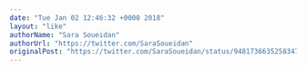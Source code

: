 ```yaml
---
date: "Tue Jan 02 12:46:32 +0000 2018"
layout: "like"
authorName: "Sara Soueidan"
authorUrl: "https://twitter.com/SaraSoueidan"
originalPost: "https://twitter.com/SaraSoueidan/status/948173663525834752"
---
```

